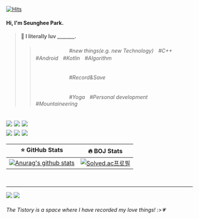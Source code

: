 [![Hits](https://hits.seeyoufarm.com/api/count/incr/badge.svg?url=https%3A%2F%2Fgithub.com%2Ftmdgml-96&count_bg=%2379C83D&title_bg=%23555555&icon=&icon_color=%23E7E7E7&title=hits&edge_flat=false)](https://hits.seeyoufarm.com)   
#### Hi, I'm Seunghee Park.
> #### :blossom: I literally luv _______.
>   > ######   ㅤㅤㅤㅤㅤㅤㅤ#new things(e.g. new Technology)ㅤ#C++ㅤ#Androidㅤ#Kotlinㅤ#Algorithm
>   > ######   ㅤㅤㅤㅤㅤㅤㅤ#Record&Save
>   > ######   ㅤㅤㅤㅤㅤㅤㅤ#Yogaㅤ#Personal developmentㅤ#Mountaineering


![](https://img.shields.io/badge/C++-00599C?style=flat-square&logo=C%2B%2B&logoColor=white) ![](https://img.shields.io/static/v1?label=&logo=Kotlin&logoColor=white&message=Kotline&color=blue)  ![](https://img.shields.io/static/v1?label=&logo=Python&logoColor=white&message=Python&color=9cf)      
![](https://img.shields.io/badge/C++-★★★☆☆-white) ![](https://img.shields.io/badge/Kotlin-★★★☆☆-white) ![](https://img.shields.io/badge/Python-★★☆☆☆-white)
---

:star: GitHub Stats        |  :fire: BOJ Stats
:-------------------------:|:-------------------------:
[![Anurag's github stats](https://github-readme-stats.vercel.app/api?username=tmdgml-96)](https://github.com/anuraghazra/github-readme-stats)   |  [![Solved.ac프로필](http://mazassumnida.wtf/api/v2/generate_badge?boj=dkanxms12)](https://solved.ac/dkanxms12)

<br>

---

[![](https://img.shields.io/static/v1?label=&logo=Tistory&message=Tistory&color=lightgray)](https://dkanxmstmdgml.tistory.com/387?category=835175)
[![](https://img.shields.io/static/v1?label=&logo=Instagram&logoColor=white&message=Instagram&color=ff69b4)](https://www.instagram.com/seunghee._.park/)    
###### The Tistory is a space where I have recorded my love things! :>:heartpulse:
 
